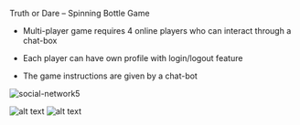 Truth or Dare – Spinning Bottle Game

- Multi-player game requires 4 online players who can interact through a chat-box

- Each player can have own profile with login/logout feature

- The game instructions are given by a chat-bot


![social-network5](https://github.com/osamasenam/truthordare/assets/71031601/b6bac78a-b5c6-4d59-b19b-d5fb2c1fbcf4)

![alt text](https://developer-osama.herokuapp.com/spining-bottle2.png)
![alt text](https://developer-osama.herokuapp.com/spining-bottle3.png)

